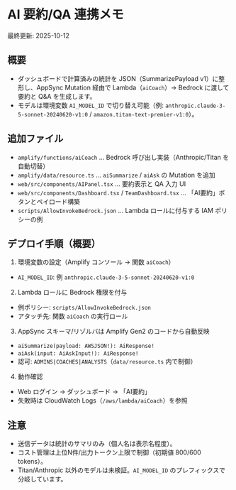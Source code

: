# AI 要約/QA 連携メモ

最終更新: 2025-10-12

## 概要

- ダッシュボードで計算済みの統計を JSON（SummarizePayload v1）に整形し、AppSync Mutation 経由で Lambda（`aiCoach`）→ Bedrock に渡して要約と Q&A を生成します。
- モデルは環境変数 `AI_MODEL_ID` で切り替え可能（例: `anthropic.claude-3-5-sonnet-20240620-v1:0` / `amazon.titan-text-premier-v1:0`）。

## 追加ファイル

- `amplify/functions/aiCoach` … Bedrock 呼び出し実装（Anthropic/Titan を自動切替）
- `amplify/data/resource.ts` … `aiSummarize` / `aiAsk` の Mutation を追加
- `web/src/components/AIPanel.tsx` … 要約表示と QA 入力 UI
- `web/src/components/Dashboard.tsx` / `TeamDashboard.tsx` … 「AI要約」ボタンとペイロード構築
- `scripts/AllowInvokeBedrock.json` … Lambda ロールに付与する IAM ポリシーの例

## デプロイ手順（概要）

1) 環境変数の設定（Amplify コンソール → 関数 `aiCoach`）

- `AI_MODEL_ID`: 例 `anthropic.claude-3-5-sonnet-20240620-v1:0`

2) Lambda ロールに Bedrock 権限を付与

- 例ポリシー: `scripts/AllowInvokeBedrock.json`
- アタッチ先: 関数 `aiCoach` の実行ロール

3) AppSync スキーマ/リゾルバは Amplify Gen2 のコードから自動反映

- `aiSummarize(payload: AWSJSON!): AiResponse!`
- `aiAsk(input: AiAskInput!): AiResponse!`
- 認可: `ADMINS|COACHES|ANALYSTS`（`data/resource.ts` 内で制御）

4) 動作確認

- Web ログイン → ダッシュボード → 「AI要約」
- 失敗時は CloudWatch Logs（`/aws/lambda/aiCoach`）を参照

## 注意

- 送信データは統計のサマリのみ（個人名は表示名程度）。
- コスト管理は上位N件/出力トークン上限で制御（初期値 800/600 tokens）。
- Titan/Anthropic 以外のモデルは未検証。`AI_MODEL_ID` のプレフィックスで分岐しています。

